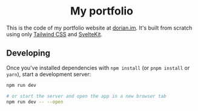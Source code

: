<h1 align="center">
    My portfolio
</h1>

This is the code of my portfolio website at [dorian.im](https://dorian.im). It's built from scratch using only [Tailwind CSS](https://tailwindcss.com/) and [SvelteKit](https://kit.svelte.dev/).

## Developing

Once you've installed dependencies with `npm install` (or `pnpm install` or `yarn`), start a development server:

```bash
npm run dev

# or start the server and open the app in a new browser tab
npm run dev -- --open
```

